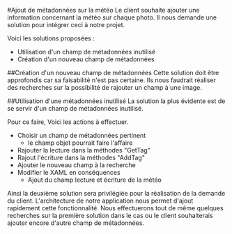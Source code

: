 #Ajout de métadonnées sur la météo
Le client souhaite ajouter une information concernant la météo sur chaque photo. Il nous demande une solution pour intégrer ceci à notre projet. 

Voici les solutions proposées :

- Utilisation d'un champ de métadonnées inutilisé
- Création d'un  nouveau champ de métadonnées 

##Création d'un  nouveau champ de métadonnées 
Cette solution doit être approfondis car sa faisabilité n'est pas certaine. Ils nous faudrait réaliser des recherches sur la possibilité de rajouter un champ à une image.

##Utilisation d'une métadonnées inutilisé
La solution la plus évidente est de se servir d'un champ de métadonnées inutilisé.

Pour ce faire, Voici les actions à effectuer. 

- Choisir un champ de métadonnées pertinent 
	- le champ objet pourrait faire l'affaire
- Rajouter la lecture dans la méthodes "GetTag"
- Rajout l'écriture dans la méthodes "AddTag"
- Ajouter le nouveau champ à la recherche
- Modifier le XAML en conséquences
	- Ajout du champ lecture et écriture de la météo

Ainsi la deuxième solution sera privilégiée pour la réalisation de la demande du client. L'architecture de notre application nous permet d'ajout rapidement cette fonctionnalité. Nous effectuerons tout de même quelques recherches sur la première solution dans le cas ou le client souhaiterais ajouter encore d'autre champ de métadonnées.


